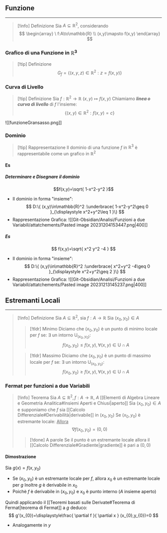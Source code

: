 ## Funzione
---
>[!info] Definizione
>Sia $A \subseteq \mathbb{R}^2$, considerando
>$$
>\begin{array}
\ f:A\to\mathbb{R} \\
(x,y)\mapsto f(x,y)
\end{array}
>$$

### Grafico di una Funzione in $\mathbb{R}^3$
>[!tip] Definizione
>$$
G_{f}=\{ (x,y,z)\in\mathbb{R}^2 :z=f(x,y)\}
>$$

### Curva di Livello
>[!tip] Definizione
>Sia $f:\mathbb{R}^2\to\mathbb{R}$
>$(x,y)\mapsto f(x,y)$
>Chiamiamo ***linea o curva di livello*** di $f$ l'insieme:
>$$\{ (x,y)\in\mathbb{R}^2 : f(x,y)=c\}$$

![[funzioneGransasso.png]]

### Dominio
>[!tip] Rappresentazione
>Il dominio di una funzione $f$ in $\mathbb{R}^3$ è rappresentabile come un grafico in $\mathbb{R}^2$

#### Es
##### Determinare e Disegnare il dominio
$$f(x,y)=\sqrt{ 1-x^2-y^2 }$$
- Il dominio in forma "insieme":
$$
D:\{ (x,y)\in\mathbb{R}^2 :\underbrace{ 1-x^2-y^2\geq 0 }_{\displaystyle x^2+y^2\leq 1 }\}
$$
- Rappresentazione Grafica:
![[Git-Obsidian/Analisi/Funzioni a due Variabili/attatchements/Pasted image 20231204153447.png|400]]
##### Es
$$
f(x,y)=\sqrt{ x^2 y^2 -4 }
$$
- Il dominio in forma "insieme":
$$
D:\{ (x,y)\in\mathbb{R}^2 :\underbrace{ x^2+y^2 -4\geq 0 }_{\displaystyle x^2+y^2\geq 2 }\}
$$
- Rappresentazione Grafica:
![[Git-Obsidian/Analisi/Funzioni a due Variabili/attatchements/Pasted image 20231213145237.png|400]]

## Estremanti Locali
---
>[!info] Definizione
>Sia $A\subseteq\mathbb{R}^2$, sia $f:A\to\mathbb{R}$
>Sia $(x_{0},y_{0})\in A$
>
>>[!tldr] Minimo
>>Diciamo che $(x_{0},y_{0})$ è un punto di minimo locale per $f$ se:
>>$\exists$ un intorno $\mathrm{U}_{(x_{0},y_{0})}:$
>>$$f(x_{0},y_{0})\leq f(x,y),\forall(x,y)\in\mathrm{U}\cap A$$
>
>>[!tldr] Massimo
>>Diciamo che $(x_{0},y_{0})$ è un punto di massimo locale per $f$ se:
>>$\exists$ un intorno $\mathrm{U}_{(x_{0},y_{0})}:$
>>$$f(x_{0},y_{0})\geq f(x,y),\forall(x,y)\in\mathrm{U}\cap A$$

### Fermat per funzioni a due Variabili
>[!info] Teorema
>Sia $A\subseteq\mathbb{R}^2,f:A\to\mathbb{R}$, $A$ [[Elementi di Algebra Lineare e Geometria Analitica#Insiemi Aperti e Chiusi|aperto]]
>Sia $(x_{0},y_{0})\in A$ e supponiamo che $f$ sia [[Calcolo Differenziale#Derivabilità|derivabile]] in $(x_{0},y_{0})$
>Se $(x_{0},y_{0})$ è estremante locale:
><u>Allora</u>
>$$\nabla f(x_{0},y_{0})=(0,0)$$
>
>>[!done] A parole
>>Se il punto è un estremante locale allora il [[Calcolo Differenziale#Gradiente|gradiente]] è pari a $(0,0)$

#### Dimostrazione
Sia $g(x)=f(x,y_{0})$
- Se $(x_{0},y_{0})$ è un estremante locale per $f$, allora $x_{0}$ è un estremante locale per $g$
Inoltre $g$ è derivabile in $x_{0}$ 
- Poichè $f$ è derivabile in $(x_{0},y_{0})$ e $x_{0}$ è punto interno ($A$ insieme aperto)

Quindi applicando il [[Teoremi basati sulle Derivate#Teorema di Fermat|teorema di Fermat]] a $g$ deduco:
$$
g'(x_{0})=\displaystyle\frac{ \partial f }{ \partial x } (x_{0},y_{0})=0
$$
- Analogamente in $y$